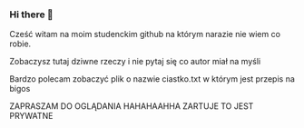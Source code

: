 ### Hi there 👋

Cześć witam na moim studenckim github na którym narazie nie wiem co robie.


Zobaczysz tutaj dziwne rzeczy i nie pytaj się co autor miał na myśli

Bardzo polecam zobaczyć plik o nazwie ciastko.txt w którym jest przepis na bigos

ZAPRASZAM DO OGLĄDANIA HAHAHAAHHA ZARTUJE TO JEST PRYWATNE